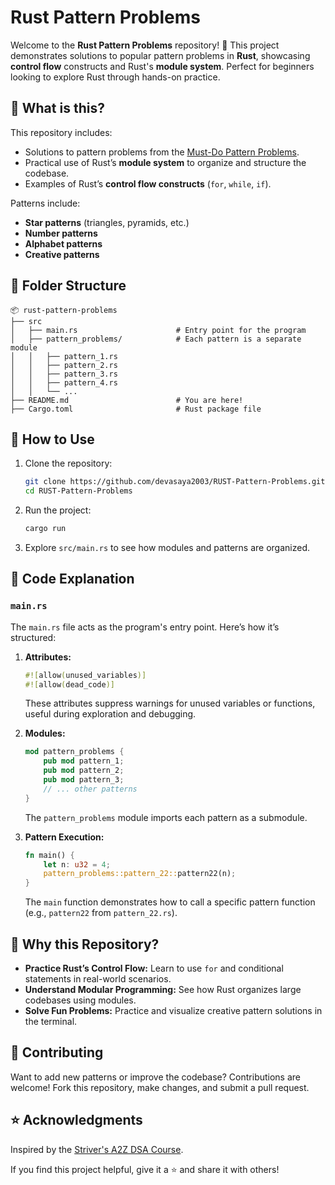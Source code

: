 # Rust Pattern Problems

Welcome to the **Rust Pattern Problems** repository! 🎉 This project demonstrates solutions to popular pattern problems in **Rust**, showcasing **control flow** constructs and Rust's **module system**. Perfect for beginners looking to explore Rust through hands-on practice.

## 🚀 What is this?

This repository includes:
- Solutions to pattern problems from the [Must-Do Pattern Problems](https://takeuforward.org/strivers-a2z-dsa-course/must-do-pattern-problems-before-starting-dsa/).
- Practical use of Rust’s **module system** to organize and structure the codebase.
- Examples of Rust’s **control flow constructs** (`for`, `while`, `if`).

Patterns include:
- **Star patterns** (triangles, pyramids, etc.)
- **Number patterns**
- **Alphabet patterns**
- **Creative patterns**

## 📂 Folder Structure

```plaintext
📦 rust-pattern-problems
├── src
│   ├── main.rs                      # Entry point for the program
│   ├── pattern_problems/            # Each pattern is a separate module
│   │   ├── pattern_1.rs             
│   │   ├── pattern_2.rs             
│   │   ├── pattern_3.rs             
│   │   ├── pattern_4.rs             
│   │   └── ...                      
├── README.md                        # You are here!
├── Cargo.toml                       # Rust package file
```

## 🔧 How to Use

1. Clone the repository:
   ```bash
   git clone https://github.com/devasaya2003/RUST-Pattern-Problems.git
   cd RUST-Pattern-Problems
   ```

2. Run the project:
   ```bash
   cargo run
   ```

3. Explore `src/main.rs` to see how modules and patterns are organized.

## 📝 Code Explanation

### `main.rs`

The `main.rs` file acts as the program's entry point. Here’s how it’s structured:

1. **Attributes:**
   ```rust
   #![allow(unused_variables)]
   #![allow(dead_code)]
   ```
   These attributes suppress warnings for unused variables or functions, useful during exploration and debugging.

2. **Modules:**
   ```rust
   mod pattern_problems {
       pub mod pattern_1;
       pub mod pattern_2;
       pub mod pattern_3;
       // ... other patterns
   }
   ```
   The `pattern_problems` module imports each pattern as a submodule.

3. **Pattern Execution:**
   ```rust
   fn main() {
       let n: u32 = 4;
       pattern_problems::pattern_22::pattern22(n);
   }
   ```
   The `main` function demonstrates how to call a specific pattern function (e.g., `pattern22` from `pattern_22.rs`).

## 🎯 Why this Repository?

- **Practice Rust’s Control Flow:** Learn to use `for` and conditional statements in real-world scenarios.
- **Understand Modular Programming:** See how Rust organizes large codebases using modules.
- **Solve Fun Problems:** Practice and visualize creative pattern solutions in the terminal.

## 🤝 Contributing

Want to add new patterns or improve the codebase? Contributions are welcome! Fork this repository, make changes, and submit a pull request.

## ⭐ Acknowledgments

Inspired by the [Striver's A2Z DSA Course](https://takeuforward.org/strivers-a2z-dsa-course/).

If you find this project helpful, give it a ⭐ and share it with others!